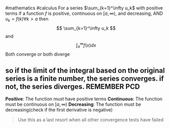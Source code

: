#mathematics #calculus 
For a series $\sum_{k=1}^\infty u_k$ with positive terms if a function $f$ is positive, continuous on $[a, \infty)$, and decreasing, AND $u_k = f(k)\forall k>a$  then
$$
\sum_{k=1}^\infty u_k 
$$
and
$$
\int^\infty_af(x)dx
$$
Both converge or both diverge

so if the limit of the integral based on the original series is a finite number, the series converges. if not, the series diverges. 
REMEMBER PCD
---
**Positive**: The function must have positive terms
**Continuous**: The function must be continuous on $[a, \infty)$
**Decreasing**: The function must be decreasing(check if the first derivative is negative)

>Use this as a last resort when all other convergence tests have failed